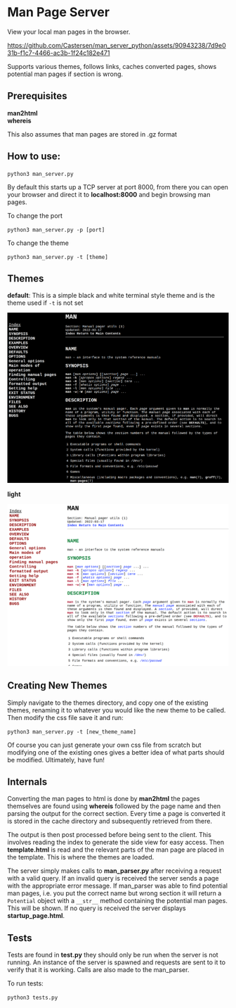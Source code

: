 # Man Page Server

View your local man pages in the browser.

https://github.com/Castersen/man_server_python/assets/90943238/7d9e031b-f1c7-4466-ac3b-1f24c182e471

Supports various themes, follows links, caches converted pages, shows potential man pages if section is wrong.

## Prerequisites 

<b>man2html</b>  
<b>whereis</b>  

This also assumes that man pages are stored in .gz format

## How to use:

`python3 man_server.py`  

By default this starts up a TCP server at port 8000,
from there you can open your browser and direct it to <b>localhost:8000</b> and begin browsing man pages.

To change the port

`python3 man_server.py -p [port]`

To change the theme

`python3 man_server.py -t [theme]`

## Themes

<b>default</b>: This is a simple black and white terminal style theme and is the theme used if `-t` is not set

<img src="showcase/dark-theme.png">

<b>light</b>

<img src="showcase/light-theme.png">

## Creating New Themes

Simply navigate to the themes directory, and copy one of the existing themes, renaming it to whatever you would like the new theme to be called. Then modify the css file save it and run:

`python3 man_server.py -t [new_theme_name]`

Of course you can just generate your own css file from scratch but modifying one of the existing ones gives a better idea of what parts should be modified. Ultimately, have fun!

## Internals

Converting the man pages to html is done by <b>man2html</b> the pages themselves are found using <b>whereis</b> followed by the page name and then parsing the output for the correct section. Every time a page is converted it is stored in the cache directory and subsequently retrieved from there.

The output is then post processed before being sent to the client. This involves reading the index to generate the side view for easy access. Then <b>template.html</b> is read and the relevant parts of the man page are placed in the template. This is where the themes are loaded.

The server simply makes calls to <b>man_parser.py</b> after receiving a request with a valid query. If an invalid query is received the server sends a page with the appropriate error message. If man_parser was able to find potential man pages, i.e. you put the correct name but wrong section it will return a `Potential` object with a `__str__` method containing the potential man pages. This will be shown. If no query is received the server displays <b>startup_page.html</b>.

## Tests

Tests are found in <b>test.py</b> they should only be run when the server is not running. An instance of the server is spawned and requests are sent to it to verify that it is working. Calls are also made to the man_parser.

To run tests:

`python3 tests.py`
